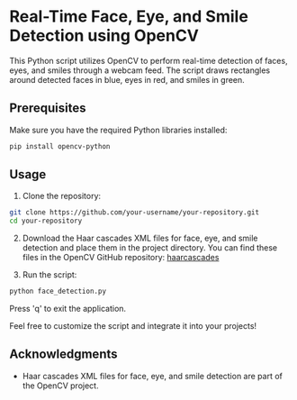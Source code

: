 # Real-Time Face, Eye, and Smile Detection using OpenCV

This Python script utilizes OpenCV to perform real-time detection of faces, eyes, and smiles through a webcam feed. The script draws rectangles around detected faces in blue, eyes in red, and smiles in green.

## Prerequisites

Make sure you have the required Python libraries installed:

```bash
pip install opencv-python
```

## Usage

1. Clone the repository:

```bash
git clone https://github.com/your-username/your-repository.git
cd your-repository
```

2. Download the Haar cascades XML files for face, eye, and smile detection and place them in the project directory. You can find these files in the OpenCV GitHub repository: [haarcascades](https://github.com/opencv/opencv/tree/master/data/haarcascades)

3. Run the script:

```bash
python face_detection.py
```

Press 'q' to exit the application.

Feel free to customize the script and integrate it into your projects!

## Acknowledgments

- Haar cascades XML files for face, eye, and smile detection are part of the OpenCV project.
